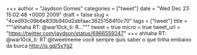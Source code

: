 
+++
author = "Jaydson Gomes"
categories = ["tweet"]
date = "Wed Dec 23 15:02:48 +0000 2009"
draft = false
slug = "4ced93c09b6e830b940d2abfaac38251584f0c70"
tags = ["tweet"]
title = """ahhaha RT: @war10ck_ti: R..."""
tweet = true
micro = true
tweet_url = "https://twitter.com/jaydson/status/6966559247"
+++
ahhaha RT: @war10ck_ti: RT @tweetmeme você sempre quis saber o que tinha embaixo da burca http://is.gd/5xYg2
